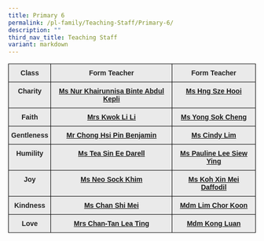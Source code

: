 ```yaml
---
title: Primary 6
permalink: /pl-family/Teaching-Staff/Primary-6/
description: ""
third_nav_title: Teaching Staff
variant: markdown
---
```

<style type="text/css">

.tg  {border-collapse:collapse;border-spacing:0;}

.tg td{border-color:black;border-style:solid;border-width:1px;font-family:Arial, sans-serif;font-size:14px;

  overflow:hidden;padding:10px 5px;word-break:normal;}

.tg th{border-color:black;border-style:solid;border-width:1px;font-family:Arial, sans-serif;font-size:14px;

  font-weight:normal;overflow:hidden;padding:10px 5px;word-break:normal;}

.tg .tg-n4qt{background-color:#EAEAEA;color:#222;font-weight:bold;text-align:center;vertical-align:top}

.tg .tg-a7kh{background-color:#EAEAEA;color:#0857AE;font-weight:bold;text-align:center;vertical-align:top}

</style>

<table class="tg">

<thead><tr><th class="tg-n4qt">Class</th><th class="tg-n4qt">Form Teacher</th><th class="tg-n4qt">Form Teacher</th></tr>

</thead>

<tbody><tr><td class="tg-n4qt">Charity</td><td class="tg-a7kh"><a href="mailto:nur_khairunnisa_abdul_kepli@moe.edu.sg">Ms Nur Khairunnisa Binte Abdul Kepli<span style="font-weight:600;text-decoration:none;color:#0857AE"></span></a></td><td class="tg-a7kh"><a href="mailto:hng_sze_hooi@moe.edu.sg">Ms Hng Sze Hooi<span style="font-weight:600;text-decoration:none;color:#0857AE"></span></a></td></tr><tr><td class="tg-n4qt">Faith</td><td class="tg-a7kh"><a href="mailto:soon_li_li@moe.edu.sg">Mrs Kwok Li Li<span style="font-weight:600;text-decoration:none;color:#0857AE"></span></a></td><td class="tg-a7kh"><a href="mailto:yong_sok_cheng@moe.edu.sg">Ms Yong Sok Cheng<span style="font-weight:600;text-decoration:none;color:#0857AE"></span></a></td></tr><tr><td class="tg-n4qt">Gentleness</td><td class="tg-a7kh"><a href="mailto:chong_hsi_pin_benjamin@moe.edu.sg">Mr Chong Hsi Pin Benjamin <span style="font-weight:600;text-decoration:none;color:#0857AE"></span></a></td><td class="tg-a7kh"><a href="mailto:lim_cindy@moe.edu.sg">Ms Cindy Lim<span style="font-weight:600;text-decoration:none;color:#0857AE"></span></a></td></tr><tr><td class="tg-n4qt">Humility</td><td class="tg-a7kh"><a href="mailto:tea_sin_ee_darell@moe.edu.sg">Ms Tea Sin Ee Darell<span style="font-weight:600;text-decoration:none;color:#0857AE"></span></a></td><td class="tg-a7kh"><a href="mailto:lee_siew_ying_pauline@moe.edu.sg">Ms Pauline Lee Siew Ying<span style="font-weight:600;text-decoration:none;color:#0857AE"></span></a></td></tr><tr><td class="tg-n4qt">Joy</td><td class="tg-a7kh"><a href="mailto:neo_sock_khim_a@schools,gov.sg">Ms Neo Sock Khim<span style="font-weight:600;text-decoration:none;color:#0857AE"></span></a></td><td class="tg-a7kh"><a href="mailto:koh_xin_mei_daffodil@moe.edu.sg">Ms Koh Xin Mei Daffodil<span style="font-weight:600;text-decoration:none;color:#0857AE"></span></a></td></tr><tr><td class="tg-n4qt">Kindness</td><td class="tg-a7kh"><a href="mailto:chan_shi_mei@moe.edu.sg">Ms Chan Shi Mei <span style="font-weight:600;text-decoration:none;color:#0857AE"></span></a></td><td class="tg-a7kh"><a href="mailto:lim_chor_koon@moe.edu.sg">Mdm Lim Chor Koon<span style="font-weight:600;text-decoration:none;color:#0857AE"></span></a></td></tr><tr><td class="tg-n4qt">Love</td><td class="tg-a7kh"><a href="mailto:chan-tan_lea_ting@moe.edu.sg">Mrs Chan-Tan Lea Ting<span style="font-weight:600;text-decoration:none;color:#0857AE"></span></a></td><td class="tg-a7kh"><a href="mailto:kong_luan@moe.edu.sg">Mdm Kong Luan<span style="font-weight:600;text-decoration:none;color:#0857AE"></span></a></td></tr><tr></tr>

</tbody>

</table>
